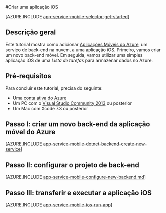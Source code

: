 <properties
    pageTitle="Criar uma aplicação iOS nas Aplicações Móveis do App Service do Azure | Microsoft Azure"
    description="Siga este tutorial para começar a utilizar back-ends de aplicações móveis do Azure para desenvolvimento iOS em Objective-C ou Swift"
    services="app-service\mobile"
    documentationCenter="ios"
    authors="krisragh"
    manager="dwrede"
    editor=""/>

<tags
    ms.service="app-service-mobile"
    ms.workload="na"
    ms.tgt_pltfrm="mobile-ios"
    ms.devlang="objective-c"
    ms.topic="hero-article"
    ms.date="06/30/2016"
    ms.author="krisragh"/>

#Criar uma aplicação iOS

[AZURE.INCLUDE [app-service-mobile-selector-get-started](../../includes/app-service-mobile-selector-get-started.md)]

## Descrição geral

Este tutorial mostra como adicionar [Aplicações Móveis do Azure](app-service-mobile-value-prop.md), um serviço de back-end na nuvem, a uma aplicação iOS. Primeiro, vamos criar um novo back-end móvel. Em seguida, vamos utilizar uma simples aplicação iOS de uma _Lista de tarefas_ para armazenar dados no Azure.

## Pré-requisitos

Para concluir este tutorial, precisa do seguinte:

* Uma [conta ativa do Azure](https://azure.microsoft.com/pricing/free-trial/)
* Um PC com o [Visual Studio Community 2013] ou posterior 
* Um Mac com Xcode 7.3 ou posterior

## Passo I: criar um novo back-end da aplicação móvel do Azure

[AZURE.INCLUDE [app-service-mobile-dotnet-backend-create-new-service](../../includes/app-service-mobile-dotnet-backend-create-new-service.md)]

## Passo II: configurar o projeto de back-end

[AZURE.INCLUDE [app-service-mobile-configure-new-backend.md](../../includes/app-service-mobile-configure-new-backend.md)]

## Passo III: transferir e executar a aplicação iOS

[AZURE.INCLUDE [app-service-mobile-ios-run-app](../../includes/app-service-mobile-ios-run-app.md)]


<!-- Images. -->

<!-- URLs -->
[Portal do Azure]: https://portal.azure.com/
[Xcode]: https://go.microsoft.com/fwLink/p/?LinkID=266532
[Visual Studio Community 2013]: https://go.microsoft.com/fwLink/p/?LinkID=534203



<!--HONumber=Aug16_HO1-->


